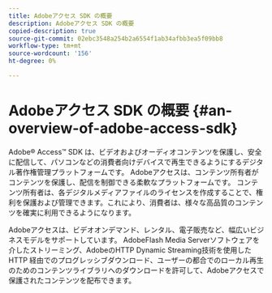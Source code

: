```yaml
---
title: Adobeアクセス SDK の概要
description: Adobeアクセス SDK の概要
copied-description: true
source-git-commit: 02ebc3548a254b2a6554f1ab34afbb3ea5f09bb8
workflow-type: tm+mt
source-wordcount: '156'
ht-degree: 0%

---
```


# Adobeアクセス SDK の概要 {#an-overview-of-adobe-access-sdk}

Adobe® Access™ SDK は、ビデオおよびオーディオコンテンツを保護し、安全に配信して、パソコンなどの消費者向けデバイスで再生できるようにするデジタル著作権管理プラットフォームです。 Adobeアクセスは、コンテンツ所有者がコンテンツを保護し、配信を制御できる柔軟なプラットフォームです。 コンテンツ所有者は、各デジタルメディアファイルのライセンスを作成することで、権利を保護および管理できます。これにより、消費者は、様々な高品質のコンテンツを確実に利用できるようになります。

Adobeアクセスは、ビデオオンデマンド、レンタル、電子販売など、幅広いビジネスモデルをサポートしています。 AdobeFlash Media Serverソフトウェアを介したストリーミング、AdobeのHTTP Dynamic Streaming技術を使用した HTTP 経由でのプログレッシブダウンロード、ユーザーの都合でのローカル再生のためのコンテンツライブラリへのダウンロードを許可して、Adobeアクセスで保護されたコンテンツを配布できます。
